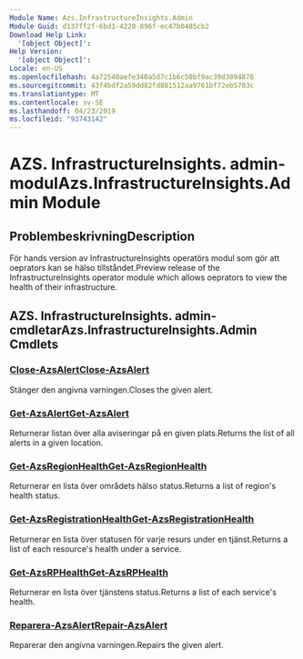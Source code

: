 ```yaml
---
Module Name: Azs.InfrastructureInsights.Admin
Module Guid: d137ff2f-6bd1-4220-896f-ec47b0485cb2
Download Help Link:
  '[object Object]': 
Help Version:
  '[object Object]': 
Locale: en-US
ms.openlocfilehash: 4a72540aefe340a5d7c1b6c50bf9ac39d3894876
ms.sourcegitcommit: 43f4bdf2a59dd82fd881512aa9761bf72eb5703c
ms.translationtype: MT
ms.contentlocale: sv-SE
ms.lasthandoff: 04/23/2019
ms.locfileid: "93743142"
---
```

# <span data-ttu-id="97411-101">AZS. InfrastructureInsights. admin-modul</span><span class="sxs-lookup"><span data-stu-id="97411-101">Azs.InfrastructureInsights.Admin Module</span></span>
## <span data-ttu-id="97411-102">Problembeskrivning</span><span class="sxs-lookup"><span data-stu-id="97411-102">Description</span></span>
<span data-ttu-id="97411-103">För hands version av InfrastructureInsights operatörs modul som gör att oeprators kan se hälso tillståndet.</span><span class="sxs-lookup"><span data-stu-id="97411-103">Preview release of the InfrastructureInsights operator module which allows oeprators to view the health of their infrastructure.</span></span>

## <span data-ttu-id="97411-104">AZS. InfrastructureInsights. admin-cmdletar</span><span class="sxs-lookup"><span data-stu-id="97411-104">Azs.InfrastructureInsights.Admin Cmdlets</span></span>
### [<span data-ttu-id="97411-105">Close-AzsAlert</span><span class="sxs-lookup"><span data-stu-id="97411-105">Close-AzsAlert</span></span>](Close-AzsAlert.md)
<span data-ttu-id="97411-106">Stänger den angivna varningen.</span><span class="sxs-lookup"><span data-stu-id="97411-106">Closes the given alert.</span></span>

### [<span data-ttu-id="97411-107">Get-AzsAlert</span><span class="sxs-lookup"><span data-stu-id="97411-107">Get-AzsAlert</span></span>](Get-AzsAlert.md)
<span data-ttu-id="97411-108">Returnerar listan över alla aviseringar på en given plats.</span><span class="sxs-lookup"><span data-stu-id="97411-108">Returns the list of all alerts in a given location.</span></span>

### [<span data-ttu-id="97411-109">Get-AzsRegionHealth</span><span class="sxs-lookup"><span data-stu-id="97411-109">Get-AzsRegionHealth</span></span>](Get-AzsRegionHealth.md)
<span data-ttu-id="97411-110">Returnerar en lista över områdets hälso status.</span><span class="sxs-lookup"><span data-stu-id="97411-110">Returns a list of region's health status.</span></span>

### [<span data-ttu-id="97411-111">Get-AzsRegistrationHealth</span><span class="sxs-lookup"><span data-stu-id="97411-111">Get-AzsRegistrationHealth</span></span>](Get-AzsRegistrationHealth.md)
<span data-ttu-id="97411-112">Returnerar en lista över statusen för varje resurs under en tjänst.</span><span class="sxs-lookup"><span data-stu-id="97411-112">Returns a list of each resource's health under a service.</span></span>

### [<span data-ttu-id="97411-113">Get-AzsRPHealth</span><span class="sxs-lookup"><span data-stu-id="97411-113">Get-AzsRPHealth</span></span>](Get-AzsRPHealth.md)
<span data-ttu-id="97411-114">Returnerar en lista över tjänstens status.</span><span class="sxs-lookup"><span data-stu-id="97411-114">Returns a list of each service's health.</span></span>

### [<span data-ttu-id="97411-115">Reparera-AzsAlert</span><span class="sxs-lookup"><span data-stu-id="97411-115">Repair-AzsAlert</span></span>](Repair-AzsAlert.md)
<span data-ttu-id="97411-116">Reparerar den angivna varningen.</span><span class="sxs-lookup"><span data-stu-id="97411-116">Repairs the given alert.</span></span>

